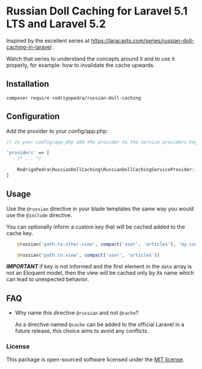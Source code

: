 # Russian Doll Caching for Laravel 5.1 LTS and Laravel 5.2

Inspired by the excellent series at https://laracasts.com/series/russian-doll-caching-in-laravel .

Watch that series to understand the concepts around it and to use it properly, 
for example: how to invalidate the cache upwards.

## Installation

```
composer require rodrigopedra/russian-doll-caching
```

## Configuration

Add the provider to your config/app.php:

```php
// in your config/app.php add the provider to the service providers key

'providers' => [
    /* ... */
    
    RodrigoPedra\RussianDollCaching\RussianDollCachingServiceProvider::class,
]
```

## Usage

Use the `@russian` directive in your blade templates the same way you would use the `@include` directive.

You can optionally inform a custom key that will be cached added to the cache key.

```php
    @russian('path.to.other.view', compact('user', 'articles'), 'my-custom-key')

    @russian('path.to.view', compact('user', 'articles'))
```

***IMPORTANT*** if key is not informed and the first element in the `data` array is not an Eloquent model, 
then the view will be cached only by its name which can lead to unexpected behavior.

## FAQ

- Why name this directive `@russian` and not `@cache`?

  As a directive named `@cache` can be added to the official Laravel in a future release, this choice aims 
  to avoid any conflicts.

### License

This package is open-sourced software licensed under the [MIT license](http://opensource.org/licenses/MIT).

